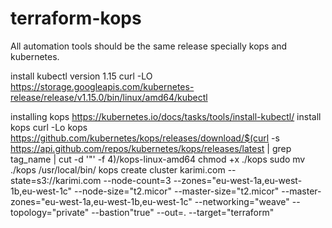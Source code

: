 # terraform-kops
All automation tools should be the same release specially kops and kubernetes. 

install kubectl version 1.15
curl -LO https://storage.googleapis.com/kubernetes-release/release/v1.15.0/bin/linux/amd64/kubectl

installing kops
https://kubernetes.io/docs/tasks/tools/install-kubectl/
install kops 
curl -Lo kops https://github.com/kubernetes/kops/releases/download/$(curl -s https://api.github.com/repos/kubernetes/kops/releases/latest | grep tag_name | cut -d '"' -f 4)/kops-linux-amd64
chmod +x ./kops
sudo mv ./kops /usr/local/bin/
kops create cluster karimi.com --state=s3://karimi.com --node-count=3 --zones="eu-west-1a,eu-west-1b,eu-west-1c" --node-size="t2.micor" --master-size="t2.micor" --master-zones="eu-west-1a,eu-west-1b,eu-west-1c" --networking="weave" --topology="private" --bastion"true" --out=. --target="terraform"